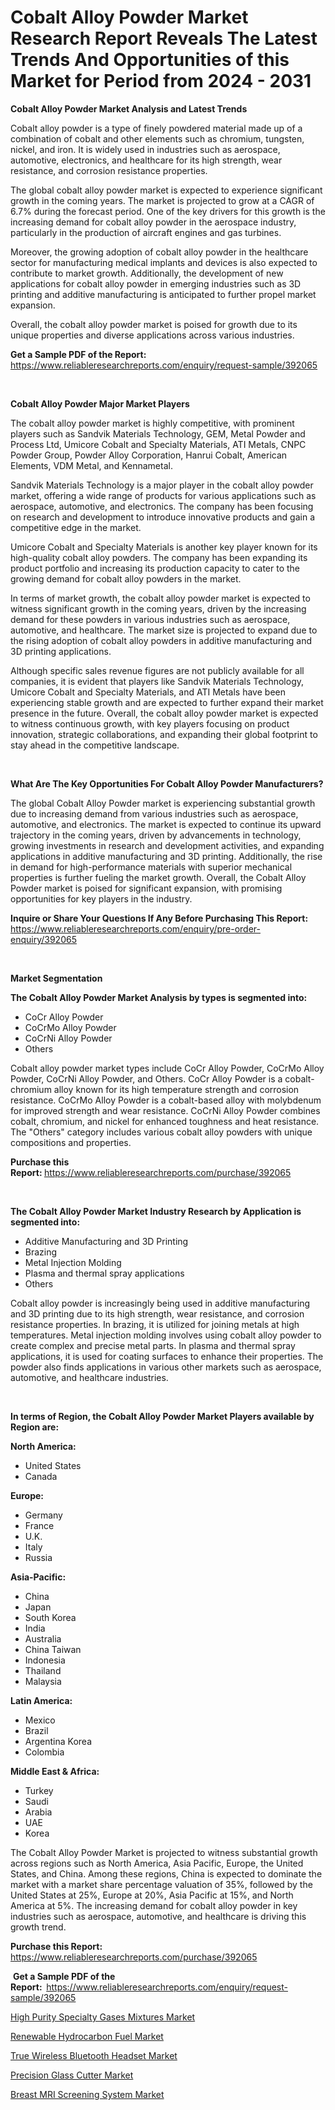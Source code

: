 <p><h1>Cobalt Alloy Powder Market Research Report Reveals The Latest Trends And Opportunities of this Market for Period from 2024 - 2031</h1></p><p><strong>Cobalt Alloy Powder Market Analysis and Latest Trends</strong></p>
<p><p>Cobalt alloy powder is a type of finely powdered material made up of a combination of cobalt and other elements such as chromium, tungsten, nickel, and iron. It is widely used in industries such as aerospace, automotive, electronics, and healthcare for its high strength, wear resistance, and corrosion resistance properties.</p><p>The global cobalt alloy powder market is expected to experience significant growth in the coming years. The market is projected to grow at a CAGR of 6.7% during the forecast period. One of the key drivers for this growth is the increasing demand for cobalt alloy powder in the aerospace industry, particularly in the production of aircraft engines and gas turbines.</p><p>Moreover, the growing adoption of cobalt alloy powder in the healthcare sector for manufacturing medical implants and devices is also expected to contribute to market growth. Additionally, the development of new applications for cobalt alloy powder in emerging industries such as 3D printing and additive manufacturing is anticipated to further propel market expansion.</p><p>Overall, the cobalt alloy powder market is poised for growth due to its unique properties and diverse applications across various industries.</p></p>
<p><strong>Get a Sample PDF of the Report:&nbsp;</strong> <a href="https://www.reliableresearchreports.com/enquiry/request-sample/392065">https://www.reliableresearchreports.com/enquiry/request-sample/392065</a></p>
<p>&nbsp;</p>
<p><strong>Cobalt Alloy Powder Major Market Players</strong></p>
<p><p>The cobalt alloy powder market is highly competitive, with prominent players such as Sandvik Materials Technology, GEM, Metal Powder and Process Ltd, Umicore Cobalt and Specialty Materials, ATI Metals, CNPC Powder Group, Powder Alloy Corporation, Hanrui Cobalt, American Elements, VDM Metal, and Kennametal. </p><p>Sandvik Materials Technology is a major player in the cobalt alloy powder market, offering a wide range of products for various applications such as aerospace, automotive, and electronics. The company has been focusing on research and development to introduce innovative products and gain a competitive edge in the market. </p><p>Umicore Cobalt and Specialty Materials is another key player known for its high-quality cobalt alloy powders. The company has been expanding its product portfolio and increasing its production capacity to cater to the growing demand for cobalt alloy powders in the market.</p><p>In terms of market growth, the cobalt alloy powder market is expected to witness significant growth in the coming years, driven by the increasing demand for these powders in various industries such as aerospace, automotive, and healthcare. The market size is projected to expand due to the rising adoption of cobalt alloy powders in additive manufacturing and 3D printing applications.</p><p>Although specific sales revenue figures are not publicly available for all companies, it is evident that players like Sandvik Materials Technology, Umicore Cobalt and Specialty Materials, and ATI Metals have been experiencing stable growth and are expected to further expand their market presence in the future. Overall, the cobalt alloy powder market is expected to witness continuous growth, with key players focusing on product innovation, strategic collaborations, and expanding their global footprint to stay ahead in the competitive landscape.</p></p>
<p>&nbsp;</p>
<p><strong>What Are The Key Opportunities For Cobalt Alloy Powder Manufacturers?</strong></p>
<p><p>The global Cobalt Alloy Powder market is experiencing substantial growth due to increasing demand from various industries such as aerospace, automotive, and electronics. The market is expected to continue its upward trajectory in the coming years, driven by advancements in technology, growing investments in research and development activities, and expanding applications in additive manufacturing and 3D printing. Additionally, the rise in demand for high-performance materials with superior mechanical properties is further fueling the market growth. Overall, the Cobalt Alloy Powder market is poised for significant expansion, with promising opportunities for key players in the industry.</p></p>
<p><strong>Inquire or Share Your Questions If Any Before Purchasing This Report:</strong> <a href="https://www.reliableresearchreports.com/enquiry/pre-order-enquiry/392065">https://www.reliableresearchreports.com/enquiry/pre-order-enquiry/392065</a></p>
<p>&nbsp;</p>
<p><strong>Market Segmentation</strong></p>
<p><strong>The Cobalt Alloy Powder Market Analysis by types is segmented into:</strong></p>
<p><ul><li>CoCr Alloy Powder</li><li>CoCrMo Alloy Powder</li><li>CoCrNi Alloy Powder</li><li>Others</li></ul></p>
<p><p>Cobalt alloy powder market types include CoCr Alloy Powder, CoCrMo Alloy Powder, CoCrNi Alloy Powder, and Others. CoCr Alloy Powder is a cobalt-chromium alloy known for its high temperature strength and corrosion resistance. CoCrMo Alloy Powder is a cobalt-based alloy with molybdenum for improved strength and wear resistance. CoCrNi Alloy Powder combines cobalt, chromium, and nickel for enhanced toughness and heat resistance. The "Others" category includes various cobalt alloy powders with unique compositions and properties.</p></p>
<p><strong>Purchase this Report:&nbsp;</strong><a href="https://www.reliableresearchreports.com/purchase/392065">https://www.reliableresearchreports.com/purchase/392065</a></p>
<p>&nbsp;</p>
<p><strong>The Cobalt Alloy Powder Market Industry Research by Application is segmented into:</strong></p>
<p><ul><li>Additive Manufacturing and 3D Printing</li><li>Brazing</li><li>Metal Injection Molding</li><li>Plasma and thermal spray applications</li><li>Others</li></ul></p>
<p><p>Cobalt alloy powder is increasingly being used in additive manufacturing and 3D printing due to its high strength, wear resistance, and corrosion resistance properties. In brazing, it is utilized for joining metals at high temperatures. Metal injection molding involves using cobalt alloy powder to create complex and precise metal parts. In plasma and thermal spray applications, it is used for coating surfaces to enhance their properties. The powder also finds applications in various other markets such as aerospace, automotive, and healthcare industries.</p></p>
<p>&nbsp;</p>
<p><strong>In terms of Region, the Cobalt Alloy Powder Market Players available by Region are:</strong></p>
<p>
    <p> <strong> North America: </strong>
        <ul>
            <li>United States</li>
            <li>Canada</li>
        </ul>
        </p> 
    <p> <strong> Europe: </strong>
        <ul>
            <li>Germany</li>
            <li>France</li>
            <li>U.K.</li>
            <li>Italy</li>
            <li>Russia</li>
        </ul>
        </p> 
    <p> <strong> Asia-Pacific: </strong>
        <ul>
            <li>China</li>
            <li>Japan</li>
            <li>South Korea</li>
            <li>India</li>
            <li>Australia</li>
            <li>China Taiwan</li>
            <li>Indonesia</li>
            <li>Thailand</li>
            <li>Malaysia</li>
        </ul>
        </p> 
    <p> <strong> Latin America: </strong>
        <ul>
            <li>Mexico</li>
            <li>Brazil</li>
            <li>Argentina Korea</li>
            <li>Colombia</li>
        </ul>
        </p> 
    <p> <strong> Middle East & Africa: </strong>
        <ul>
            <li>Turkey</li>
            <li>Saudi</li>
            <li>Arabia</li>
            <li>UAE</li>
            <li>Korea</li>
        </ul>
    </p>
    </p>
<p><p>The Cobalt Alloy Powder Market is projected to witness substantial growth across regions such as North America, Asia Pacific, Europe, the United States, and China. Among these regions, China is expected to dominate the market with a market share percentage valuation of 35%, followed by the United States at 25%, Europe at 20%, Asia Pacific at 15%, and North America at 5%. The increasing demand for cobalt alloy powder in key industries such as aerospace, automotive, and healthcare is driving this growth trend.</p></p>
<p><strong>Purchase this Report: </strong><a href="https://www.reliableresearchreports.com/purchase/392065">https://www.reliableresearchreports.com/purchase/392065</a></p>
<p>&nbsp;<strong>Get a Sample PDF of the Report:&nbsp;&nbsp;</strong><a href="https://www.reliableresearchreports.com/enquiry/request-sample/392065">https://www.reliableresearchreports.com/enquiry/request-sample/392065</a></p>
<p><strong></strong></p>
<p><p><a href="https://github.com/timeliteaut/Market-Research-Report-List-1/blob/main/high-purity-specialty-gases-mixtures-market.md">High Purity Specialty Gases Mixtures Market</a></p><p><a href="https://github.com/seekum/Market-Research-Report-List-1/blob/main/renewable-hydrocarbon-fuel-market.md">Renewable Hydrocarbon Fuel Market</a></p><p><a href="https://view.publitas.com/reportprime-1/true-wireless-bluetooth-headset-market-insights-market-players-and-forecast-till-2031/">True Wireless Bluetooth Headset Market</a></p><p><a href="https://view.publitas.com/reportprime-1/precision-glass-cutter-market-provides-a-comprehensive-analysis-including-a-macro-overview-of-the-market-as-well-as-micro-details-such-as-market-size-and-competitive-landscape/">Precision Glass Cutter Market</a></p><p><a href="https://skillful-vermicelli-b89.notion.site/Breast-MRI-Screening-System-Market-Size-and-Growth-Market-Segmentation-Regional-and-Country-Breakd-ecd82d13748240f09720aa08076a9bcb">Breast MRI Screening System Market</a></p></p>